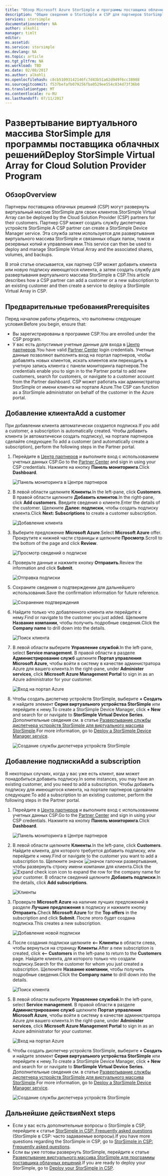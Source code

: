 ```yaml
---
title: "Обзор Microsoft Azure StorSimple и программы поставщика облачных решений | Документация Майкрософт"
description: "Общие сведения о StorSimple и CSP для партнеров StorSimple."
services: storsimple
documentationcenter: NA
author: alkohli
manager: timlt
editor: 
ms.assetid: 
ms.service: storsimple
ms.devlang: NA
ms.topic: article
ms.tgt_pltfrm: NA
ms.workload: TBD
ms.date: 02/08/2017
ms.author: alkohli
ms.openlocfilehash: c8cb51093142146fc7d43b51a62d949f6cc38988
ms.sourcegitcommit: f537befafb079256fba0529ee554c034d73f36b0
ms.translationtype: MT
ms.contentlocale: ru-RU
ms.lasthandoff: 07/11/2017
---
```

# <a name="deploy-storsimple-virtual-array-for-cloud-solution-provider-program"></a><span data-ttu-id="3fba5-103">Развертывание виртуального массива StorSimple для программы поставщика облачных решений</span><span class="sxs-lookup"><span data-stu-id="3fba5-103">Deploy StorSimple Virtual Array for Cloud Solution Provider Program</span></span>

## <a name="overview"></a><span data-ttu-id="3fba5-104">Обзор</span><span class="sxs-lookup"><span data-stu-id="3fba5-104">Overview</span></span>

<span data-ttu-id="3fba5-105">Партнеры поставщика облачных решений (CSP) могут развернуть виртуальный массив StorSimple для своих клиентов.</span><span class="sxs-lookup"><span data-stu-id="3fba5-105">StorSimple Virtual Array can be deployed by the Cloud Solution Provider (CSP) partners for their customers.</span></span> <span data-ttu-id="3fba5-106">Партнер CSP может создать службу диспетчера устройств StorSimple.</span><span class="sxs-lookup"><span data-stu-id="3fba5-106">A CSP partner can create a StorSimple Device Manager service.</span></span> <span data-ttu-id="3fba5-107">Эта служба затем используется для развертывания виртуального массива StorSimple и связанных общих папок, томов и резервных копий и управления ими.</span><span class="sxs-lookup"><span data-stu-id="3fba5-107">This service can then be used to deploy and manage StorSimple Virtual Array and the associated shares, volumes, and backups.</span></span>

<span data-ttu-id="3fba5-108">В этой статье описывается, как партнер CSP может добавить клиента или новую подписку имеющегося клиента, а затем создать службу для развертывания виртуального массива StorSimple в CSP.</span><span class="sxs-lookup"><span data-stu-id="3fba5-108">This article describes how a CSP partner can add a customer or a new subscription to an existing customer and then create a service to deploy a StorSimple Virtual Array in CSP.</span></span>

## <a name="prerequisites"></a><span data-ttu-id="3fba5-109">Предварительные требования</span><span class="sxs-lookup"><span data-stu-id="3fba5-109">Prerequisites</span></span>

<span data-ttu-id="3fba5-110">Перед началом работы убедитесь, что выполнены следующие условия:</span><span class="sxs-lookup"><span data-stu-id="3fba5-110">Before you begin, ensure that:</span></span>

- <span data-ttu-id="3fba5-111">Вы зарегистрированы в программе CSP.</span><span class="sxs-lookup"><span data-stu-id="3fba5-111">You are enrolled under the CSP program.</span></span>
- <span data-ttu-id="3fba5-112">У вас есть допустимые учетные данные для входа в [Центр партнеров](http://partnercenter.microsoft.com/).</span><span class="sxs-lookup"><span data-stu-id="3fba5-112">You have valid [Partner Center](http://partnercenter.microsoft.com/) login credentials.</span></span> <span data-ttu-id="3fba5-113">Учетные данные позволяют выполнять вход на портал партнеров, чтобы добавлять новых клиентов, искать клиентов или переходить в учетную запись клиента с панели мониторинга партнеров.</span><span class="sxs-lookup"><span data-stu-id="3fba5-113">The credentials enable you to sign in to the Partner portal to add new customers, search for customers, or navigate to a customer account from the Partner dashboard.</span></span> <span data-ttu-id="3fba5-114">CSP может работать как администратор StorSimple от имени клиента на портале Azure.</span><span class="sxs-lookup"><span data-stu-id="3fba5-114">The CSP can function as a StorSimple administrator on behalf of the customer in the Azure portal.</span></span>
                             
## <a name="add-a-customer"></a><span data-ttu-id="3fba5-115">Добавление клиента</span><span class="sxs-lookup"><span data-stu-id="3fba5-115">Add a customer</span></span>

<span data-ttu-id="3fba5-116">При добавлении клиента автоматически создается подписка.</span><span class="sxs-lookup"><span data-stu-id="3fba5-116">If you add a customer, a subscription is automatically created.</span></span> <span data-ttu-id="3fba5-117">Чтобы добавить клиента (и автоматически создать подписку), на портале партнеров сделайте следующее:</span><span class="sxs-lookup"><span data-stu-id="3fba5-117">To add a customer (and automatically create a subscription), perform the following steps in the Partner portal.</span></span>

1. <span data-ttu-id="3fba5-118">Перейдите в [Центр партнеров](http://partnercenter.microsoft.com/) и выполните вход с использованием учетных данных CSP.</span><span class="sxs-lookup"><span data-stu-id="3fba5-118">Go to the [Partner Center](http://partnercenter.microsoft.com/) and sign in using your CSP credentials.</span></span> <span data-ttu-id="3fba5-119">Нажмите на кнопку **Панель мониторинга**.</span><span class="sxs-lookup"><span data-stu-id="3fba5-119">Click **Dashboard**.</span></span>

     ![Панель мониторинга в Центре партнеров](./media/storsimple-partner-csp-deploy/image1.png)
                              
2. <span data-ttu-id="3fba5-121">В левой области щелкните **Клиенты**.</span><span class="sxs-lookup"><span data-stu-id="3fba5-121">In the left-pane, click **Customers**.</span></span> <span data-ttu-id="3fba5-122">В правой области щелкните **Добавить клиентов**.</span><span class="sxs-lookup"><span data-stu-id="3fba5-122">In the right-pane, click **Add customers**.</span></span> <span data-ttu-id="3fba5-123">Введите сведения о клиенте.</span><span class="sxs-lookup"><span data-stu-id="3fba5-123">Enter the details of the customer.</span></span> <span data-ttu-id="3fba5-124">Щелкните **Далее: подписки**, чтобы создать подписку клиента.</span><span class="sxs-lookup"><span data-stu-id="3fba5-124">Click **Next: Subscriptions** to create a customer subscription.</span></span>

    ![Добавление клиента](./media/storsimple-partner-csp-deploy/image2.png)

3.  <span data-ttu-id="3fba5-126">Выберите предложение **Microsoft Azure**.</span><span class="sxs-lookup"><span data-stu-id="3fba5-126">Select **Microsoft Azure** offer.</span></span> <span data-ttu-id="3fba5-127">Прокрутите к нижней части страницы и щелкните **Просмотр**.</span><span class="sxs-lookup"><span data-stu-id="3fba5-127">Scroll to the bottom of the page and click **Review**.</span></span>

    ![Просмотр сведений о подписке](./media/storsimple-partner-csp-deploy/image3.png)
                              
4. <span data-ttu-id="3fba5-129">Проверьте данные и нажмите кнопку **Отправить**.</span><span class="sxs-lookup"><span data-stu-id="3fba5-129">Review the information and click **Submit**.</span></span>

    ![Отправка подписки](./media/storsimple-partner-csp-deploy/image4.png)

5. <span data-ttu-id="3fba5-131">Сохраните сведения о подтверждении для дальнейшего использования.</span><span class="sxs-lookup"><span data-stu-id="3fba5-131">Save the confirmation information for future reference.</span></span>

    ![Сохранение подтверждения](./media/storsimple-partner-csp-deploy/image5.png)

6. <span data-ttu-id="3fba5-133">Найдите только что добавленного клиента или перейдите к нему.</span><span class="sxs-lookup"><span data-stu-id="3fba5-133">Find or navigate to the customer you just added.</span></span> <span data-ttu-id="3fba5-134">Щелкните **Название компании**, чтобы получить подробные сведения.</span><span class="sxs-lookup"><span data-stu-id="3fba5-134">Click the **Company name** to drill down into the details.</span></span>

    ![Поиск клиента](./media/storsimple-partner-csp-deploy/image6.png)  

7. <span data-ttu-id="3fba5-136">В левой области выберите **Управление службой**.</span><span class="sxs-lookup"><span data-stu-id="3fba5-136">In the left-pane, select **Service management**.</span></span> <span data-ttu-id="3fba5-137">В правой области в разделе **Администрирование служб** щелкните **Портал управления Microsoft Azure**, чтобы войти в систему в качестве администратора Azure для вашего клиента.</span><span class="sxs-lookup"><span data-stu-id="3fba5-137">In the right-pane, under **Administer services**, click **Microsoft Azure Management Portal** to sign in as an Azure administrator for your customer.</span></span>

    ![Вход на портал Azure](./media/storsimple-partner-csp-deploy/image9.png)

8. <span data-ttu-id="3fba5-139">Чтобы создать диспетчер устройств StorSimple, выберите **+ Создать** и найдите элемент **Серия виртуального устройства StorSimple** или перейдите к нему.</span><span class="sxs-lookup"><span data-stu-id="3fba5-139">To create a StorSimple Device Manager, click **+ New** and search for or navigate to **StorSimple Virtual Device Series**.</span></span> <span data-ttu-id="3fba5-140">Дополнительные сведения см. в статье [Развертывание службы диспетчера устройств StorSimple для виртуального массива StorSimple](storsimple-virtual-array-manage-service.md).</span><span class="sxs-lookup"><span data-stu-id="3fba5-140">For more information, go to [Deploy a StorSimple Device Manager service](storsimple-virtual-array-manage-service.md).</span></span>

    ![Создание службы диспетчера устройств StorSimple](./media/storsimple-partner-csp-deploy/image8.png)


## <a name="add-a-subscription"></a><span data-ttu-id="3fba5-142">Добавление подписки</span><span class="sxs-lookup"><span data-stu-id="3fba5-142">Add a subscription</span></span>

<span data-ttu-id="3fba5-143">В некоторых случаях, когда у вас уже есть клиент, вам может понадобиться добавить подписку.</span><span class="sxs-lookup"><span data-stu-id="3fba5-143">In some instances, you may have an existing customer, and you need to add a subscription.</span></span> <span data-ttu-id="3fba5-144">Чтобы добавить подписку для имеющегося клиента, на портале партнеров сделайте следующее:</span><span class="sxs-lookup"><span data-stu-id="3fba5-144">To add a subscription to an existing customer, perform the following steps in the Partner portal.</span></span>

1. <span data-ttu-id="3fba5-145">Перейдите в [Центр партнеров](http://partnercenter.microsoft.com/) и выполните вход с использованием учетных данных CSP.</span><span class="sxs-lookup"><span data-stu-id="3fba5-145">Go to the [Partner Center](http://partnercenter.microsoft.com/) and sign in using your CSP credentials.</span></span> <span data-ttu-id="3fba5-146">Нажмите на кнопку **Панель мониторинга**.</span><span class="sxs-lookup"><span data-stu-id="3fba5-146">Click **Dashboard**.</span></span>

     ![Панель мониторинга в Центре партнеров](./media/storsimple-partner-csp-deploy/image1.png)
                              
2. <span data-ttu-id="3fba5-148">В левой области щелкните **Клиенты**.</span><span class="sxs-lookup"><span data-stu-id="3fba5-148">In the left-pane, click **Customers**.</span></span> <span data-ttu-id="3fba5-149">Найдите клиента, для которого требуется добавить подписку, или перейдите к нему.</span><span class="sxs-lookup"><span data-stu-id="3fba5-149">Find or navigate to the customer you want to add a subscription to.</span></span> <span data-ttu-id="3fba5-150">Щелкните значок ![значок галочки развертывания](./media/storsimple-partner-csp-deploy/expand_pane_icon.png), чтобы развернуть строку имени компании для клиента.</span><span class="sxs-lookup"><span data-stu-id="3fba5-150">Click the ![Expand check icon](./media/storsimple-partner-csp-deploy/expand_pane_icon.png) icon to expand the row for the company name for your customer.</span></span> <span data-ttu-id="3fba5-151">В области сведений щелкните **Добавить подписки**.</span><span class="sxs-lookup"><span data-stu-id="3fba5-151">In the details, click **Add subscriptions**.</span></span>

    ![Клиенты](./media/storsimple-partner-csp-deploy/image10.png)

3. <span data-ttu-id="3fba5-153">Проверьте **Microsoft Azure** на наличие лучших предложений в разделе **Лучшие предложения** в подписку и нажмите кнопку **Отправить**.</span><span class="sxs-lookup"><span data-stu-id="3fba5-153">Check **Microsoft Azure** for the **Top offers** in the subscription and click **Submit**.</span></span> <span data-ttu-id="3fba5-154">После этого будет создана подписка.</span><span class="sxs-lookup"><span data-stu-id="3fba5-154">This creates a new subscription.</span></span>

    ![Добавление новой подписки](./media/storsimple-partner-csp-deploy/image11.png)

6. <span data-ttu-id="3fba5-156">После создания подписки щелкните **<-- Клиенты** в области слева, чтобы вернуться на страницу **Клиенты**.</span><span class="sxs-lookup"><span data-stu-id="3fba5-156">After a new subscription is created, click **<-- Customers** in the left-pane to return to the **Customers** page.</span></span> <span data-ttu-id="3fba5-157">Найдите клиента, для которого только что создали подписку.</span><span class="sxs-lookup"><span data-stu-id="3fba5-157">Search for the customer for whom you just created a subscription.</span></span> <span data-ttu-id="3fba5-158">Щелкните **Название компании**, чтобы получить подробные сведения.</span><span class="sxs-lookup"><span data-stu-id="3fba5-158">Click the **Company name** to drill down into the details.</span></span>

    ![Поиск клиента](./media/storsimple-partner-csp-deploy/image6.png)  

7. <span data-ttu-id="3fba5-160">В левой области выберите **Управление службой**.</span><span class="sxs-lookup"><span data-stu-id="3fba5-160">In the left-pane, select **Service management**.</span></span> <span data-ttu-id="3fba5-161">В правой области в разделе **Администрирование служб** щелкните **Портал управления Microsoft Azure**, чтобы войти в систему в качестве администратора Azure для вашего клиента.</span><span class="sxs-lookup"><span data-stu-id="3fba5-161">In the right-pane, under **Administer services**, click **Microsoft Azure Management Portal** to sign in as an Azure administrator for your customer.</span></span>

    ![Вход на портал Azure](./media/storsimple-partner-csp-deploy/image9.png)

8. <span data-ttu-id="3fba5-163">Чтобы создать диспетчер устройств StorSimple, выберите **+ Создать** и найдите элемент **Серия виртуального устройства StorSimple** или перейдите к нему.</span><span class="sxs-lookup"><span data-stu-id="3fba5-163">To create a StorSimple Device Manager, click **+ New** and search for or navigate to **StorSimple Virtual Device Series**.</span></span> <span data-ttu-id="3fba5-164">Дополнительные сведения см. в статье [Развертывание службы диспетчера устройств StorSimple для виртуального массива StorSimple](storsimple-virtual-array-manage-service.md).</span><span class="sxs-lookup"><span data-stu-id="3fba5-164">For more information, go to [Deploy a StorSimple Device Manager service](storsimple-virtual-array-manage-service.md).</span></span>

    ![Создание службы диспетчера устройств StorSimple](./media/storsimple-partner-csp-deploy/image8.png)

## <a name="next-steps"></a><span data-ttu-id="3fba5-166">Дальнейшие действия</span><span class="sxs-lookup"><span data-stu-id="3fba5-166">Next steps</span></span>

- <span data-ttu-id="3fba5-167">Если у вас есть дополнительные вопросы о StorSimple в CSP, перейдите к статье [StorSimple in CSP: Frequently asked questions](storsimple-partner-csp-faq.md) (StorSimple в CSP: часто задаваемые вопросы).</span><span class="sxs-lookup"><span data-stu-id="3fba5-167">If you have more questions regarding the StorSimple in CSP, go to [StorSimple in CSP: Frequently asked questions](storsimple-partner-csp-faq.md).</span></span>
- <span data-ttu-id="3fba5-168">Если вы уже готовы развернуть StorSimple, перейдите к статье [Развертывание виртуального массива StorSimple для программы поставщика облачных решений](storsimple-partner-csp-deploy.md).</span><span class="sxs-lookup"><span data-stu-id="3fba5-168">If you are ready to deploy your StorSimple, go to [Deploy your StorSimple in CSP](storsimple-partner-csp-deploy.md).</span></span>
